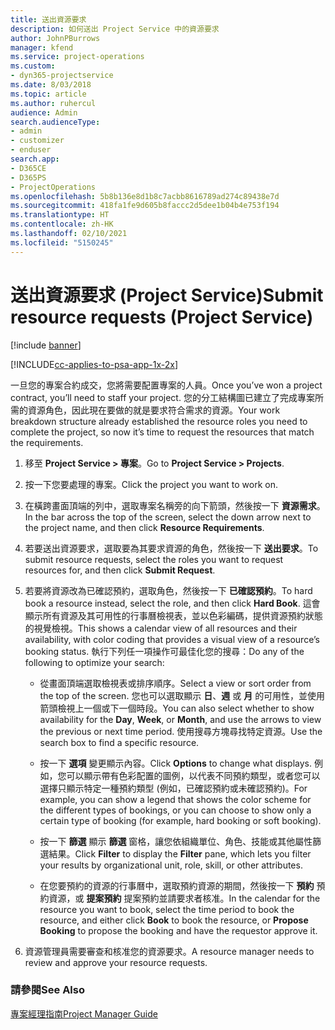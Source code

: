 ```yaml
---
title: 送出資源要求
description: 如何送出 Project Service 中的資源要求
author: JohnPBurrows
manager: kfend
ms.service: project-operations
ms.custom:
- dyn365-projectservice
ms.date: 8/03/2018
ms.topic: article
ms.author: ruhercul
audience: Admin
search.audienceType:
- admin
- customizer
- enduser
search.app:
- D365CE
- D365PS
- ProjectOperations
ms.openlocfilehash: 5b8b136e8d1b8c7acbb8616789ad274c89438e7d
ms.sourcegitcommit: 418fa1fe9d605b8faccc2d5dee1b04b4e753f194
ms.translationtype: HT
ms.contentlocale: zh-HK
ms.lasthandoff: 02/10/2021
ms.locfileid: "5150245"
---
```

# <a name="submit-resource-requests-project-service"></a><span data-ttu-id="94294-103">送出資源要求 (Project Service)</span><span class="sxs-lookup"><span data-stu-id="94294-103">Submit resource requests (Project Service)</span></span>

[!include [banner](../includes/psa-now-project-operations.md)]

[!INCLUDE[cc-applies-to-psa-app-1x-2x](../includes/cc-applies-to-psa-app-1x-2x.md)]

<span data-ttu-id="94294-104">一旦您的專案合約成交，您將需要配置專案的人員。</span><span class="sxs-lookup"><span data-stu-id="94294-104">Once you’ve won a project contract, you’ll need to staff your project.</span></span> <span data-ttu-id="94294-105">您的分工結構圖已建立了完成專案所需的資源角色，因此現在要做的就是要求符合需求的資源。</span><span class="sxs-lookup"><span data-stu-id="94294-105">Your work breakdown structure already established the resource roles you need to complete the project, so now it’s time to request the resources that match the requirements.</span></span>  
  
1.  <span data-ttu-id="94294-106">移至 **Project Service > 專案**。</span><span class="sxs-lookup"><span data-stu-id="94294-106">Go to **Project Service > Projects**.</span></span>  
  
2.  <span data-ttu-id="94294-107">按一下您要處理的專案。</span><span class="sxs-lookup"><span data-stu-id="94294-107">Click the project you want to work on.</span></span>  
  
3.  <span data-ttu-id="94294-108">在橫跨畫面頂端的列中，選取專案名稱旁的向下箭頭，然後按一下 **資源需求**。</span><span class="sxs-lookup"><span data-stu-id="94294-108">In the bar across the top of the screen, select the down arrow next to the project name, and then click **Resource Requirements**.</span></span>  
  
4.  <span data-ttu-id="94294-109">若要送出資源要求，選取要為其要求資源的角色，然後按一下 **送出要求**。</span><span class="sxs-lookup"><span data-stu-id="94294-109">To submit resource requests, select the roles you want to request resources for, and then click **Submit Request**.</span></span>  
  
5.  <span data-ttu-id="94294-110">若要將資源改為已確認預約，選取角色，然後按一下 **已確認預約**。</span><span class="sxs-lookup"><span data-stu-id="94294-110">To hard book a resource instead, select the role, and then click **Hard Book**.</span></span> <span data-ttu-id="94294-111">這會顯示所有資源及其可用性的行事曆檢視表，並以色彩編碼，提供資源預約狀態的視覺檢視。</span><span class="sxs-lookup"><span data-stu-id="94294-111">This shows a calendar view of all resources and their availability, with color coding that provides a visual view of a resource’s booking status.</span></span> <span data-ttu-id="94294-112">執行下列任一項操作可最佳化您的搜尋：</span><span class="sxs-lookup"><span data-stu-id="94294-112">Do any of the following to optimize your search:</span></span>  
  
    -   <span data-ttu-id="94294-113">從畫面頂端選取檢視表或排序順序。</span><span class="sxs-lookup"><span data-stu-id="94294-113">Select a view or sort order from the top of the screen.</span></span> <span data-ttu-id="94294-114">您也可以選取顯示 **日**、**週** 或 **月** 的可用性，並使用箭頭檢視上一個或下一個時段。</span><span class="sxs-lookup"><span data-stu-id="94294-114">You can also select whether to show availability for the **Day**, **Week**, or **Month**, and use the arrows to view the previous or next time period.</span></span> <span data-ttu-id="94294-115">使用搜尋方塊尋找特定資源。</span><span class="sxs-lookup"><span data-stu-id="94294-115">Use the search box to find a specific resource.</span></span>  
  
    -   <span data-ttu-id="94294-116">按一下 **選項** 變更顯示內容。</span><span class="sxs-lookup"><span data-stu-id="94294-116">Click **Options** to change what displays.</span></span> <span data-ttu-id="94294-117">例如，您可以顯示帶有色彩配置的圖例，以代表不同預約類型，或者您可以選擇只顯示特定一種預約類型 (例如，已確認預約或未確認預約)。</span><span class="sxs-lookup"><span data-stu-id="94294-117">For example, you can show a legend that shows the color scheme for the different types of bookings, or you can choose to show only a certain type of booking (for example, hard booking or soft booking).</span></span>  
  
    -   <span data-ttu-id="94294-118">按一下 **篩選** 顯示 **篩選** 窗格，讓您依組織單位、角色、技能或其他屬性篩選結果。</span><span class="sxs-lookup"><span data-stu-id="94294-118">Click **Filter** to display the **Filter** pane, which lets you filter your results by organizational unit, role, skill, or other attributes.</span></span>  
  
    -   <span data-ttu-id="94294-119">在您要預約的資源的行事曆中，選取預約資源的期間，然後按一下 **預約** 預約資源，或 **提案預約** 提案預約並請要求者核准。</span><span class="sxs-lookup"><span data-stu-id="94294-119">In the calendar for the resource you want to book, select the time period to book the resource, and either click **Book** to book the resource, or **Propose Booking** to propose the booking and have the requestor approve it.</span></span>  
  
6.  <span data-ttu-id="94294-120">資源管理員需要審查和核准您的資源要求。</span><span class="sxs-lookup"><span data-stu-id="94294-120">A resource manager needs to review and approve your resource requests.</span></span>  
  
### <a name="see-also"></a><span data-ttu-id="94294-121">請參閱</span><span class="sxs-lookup"><span data-stu-id="94294-121">See Also</span></span>  
 [<span data-ttu-id="94294-122">專案經理指南</span><span class="sxs-lookup"><span data-stu-id="94294-122">Project Manager Guide</span></span>](../psa/project-manager-guide.md)
